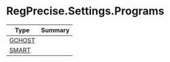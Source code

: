 ﻿
# RegPrecise.Settings.Programs

|Type|Summary|
|----|-------|
|[GCHOST](./GCHOST.md)||
|[SMART](./SMART.md)||

